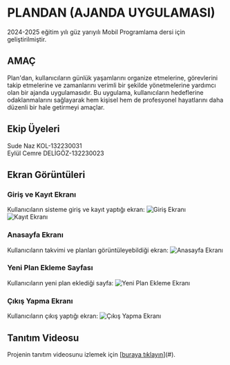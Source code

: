 # PLANDAN (AJANDA UYGULAMASI)
2024-2025 eğitim yılı güz yarıyılı Mobil Programlama dersi için geliştirilmiştir.

## AMAÇ
Plan'dan, kullanıcıların günlük yaşamlarını organize etmelerine, görevlerini takip etmelerine ve zamanlarını verimli bir şekilde yönetmelerine yardımcı olan bir ajanda uygulamasıdır. Bu uygulama, kullanıcıların hedeflerine odaklanmalarını sağlayarak hem kişisel hem de profesyonel hayatlarını daha düzenli bir hale getirmeyi amaçlar.
## Ekip Üyeleri 
Sude Naz KOL-132230031  
Eylül Cemre DELİGÖZ-132230023
## Ekran Görüntüleri

### Giriş ve Kayıt Ekranı
Kullanıcıların sisteme giriş ve kayıt yaptığı ekran:
![Giriş Ekranı](https://github.com/SudeNazKol/Ajanda_Uygulamasi/blob/5860215eb78df3ee155a506f34be99710798297c/Screenshot_1737129003.png)
![Kayıt Ekranı](https://github.com/SudeNazKol/Ajanda_Uygulamasi/blob/1c2eac58f75a6e25633e96a6ea60a38aaf9234db/Screenshot_1737129015.png)

### Anasayfa Ekranı 
Kullanıcıların takvimi ve planları görüntüleyebildiği ekran:
![Anasayfa Ekranı](https://github.com/SudeNazKol/Ajanda_Uygulamasi/blob/9fbe27447e4324be249feb0987e086ece57e77db/Screenshot_1737129155.png)

### Yeni Plan Ekleme Sayfası
Kullanıcıların yeni plan eklediği sayfa:
![Yeni Plan Ekleme Ekranı](https://github.com/SudeNazKol/Ajanda_Uygulamasi/blob/cb8cdcbc63928171a6cc0c625fe751890f2d2022/Screenshot_1737129165.png)

### Çıkış Yapma Ekranı
Kullanıcıların çıkış yaptığı ekran:
![Çıkış Yapma Ekranı](https://github.com/SudeNazKol/Ajanda_Uygulamasi/blob/720834c15a6cbc48d3b6798736467ee7e79367f8/Screenshot_1737129172.png)

## Tanıtım Videosu
Projenin tanıtım videosunu izlemek için [[buraya tıklayın](https://youtu.be/gSP3RnQ9Bvo)](#).
